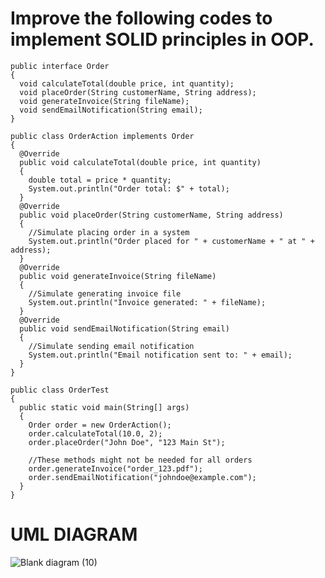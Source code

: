 # Improve the following codes to implement SOLID principles in OOP.

    public interface Order
    {
      void calculateTotal(double price, int quantity);
      void placeOrder(String customerName, String address);
      void generateInvoice(String fileName);
      void sendEmailNotification(String email);
    }

    public class OrderAction implements Order
    {
      @Override
      public void calculateTotal(double price, int quantity)
      {
        double total = price * quantity;
        System.out.println("Order total: $" + total);
      }
      @Override
      public void placeOrder(String customerName, String address)
      {
        //Simulate placing order in a system
        System.out.println("Order placed for " + customerName + " at " + address);
      }
      @Override
      public void generateInvoice(String fileName)
      {
        //Simulate generating invoice file
        System.out.println("Invoice generated: " + fileName);
      }
      @Override
      public void sendEmailNotification(String email)
      {
        //Simulate sending email notification
        System.out.println("Email notification sent to: " + email);
      }
    }

    public class OrderTest
    {
      public static void main(String[] args)
      {
        Order order = new OrderAction();
        order.calculateTotal(10.0, 2);
        order.placeOrder("John Doe", "123 Main St");

        //These methods might not be needed for all orders
        order.generateInvoice("order_123.pdf");
        order.sendEmailNotification("johndoe@example.com");
      }
    }


# UML DIAGRAM
![Blank diagram (10)](https://github.com/SamanthaPaulineInes/INES_SolidPrinciple/assets/142489430/a38a7e53-96ef-4574-870d-1427e34a890d)
